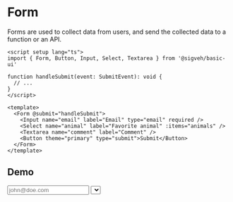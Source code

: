 <script setup lang="ts">
import { ref } from 'vue'

import Form from '../../src/components/Form/Form.vue'
import Button from '../../src/components/Button/Button.vue'
import Input from '../../src/components/Input/Input.vue'
import Select from '../../src/components/Select/Select.vue'
import Flex from '../../src/components/Flex/Flex.vue'
import Textarea from '../../src/components/Textarea/Textarea.vue'
import Demo from '../components/Demo.vue'

function alert(data: SubmitEvent) {
	window.alert(data.formData())
}
const textarea = ref('')
const animals = [{label:'Cat', value: 'cat'}, {label: 'Dog', value: 'dog'}]
</script>

# Form

Forms are used to collect data from users, and send the collected data to a function or an API.

```vue
<script setup lang="ts">
import { Form, Button, Input, Select, Textarea } from '@sigveh/basic-ui'

function handleSubmit(event: SubmitEvent): void {
  // ...
}
</script>

<template>
  <Form @submit="handleSubmit">
    <Input name="email" label="Email" type="email" required />
    <Select name="animal" label="Favorite animal" :items="animals" />
    <Textarea name="comment" label="Comment" />
    <Button theme="primary" type="submit">Submit</Button>
  </Form>
</template>
```

## Demo

<Demo>
  <Form @submit="alert">
    <Flex direction="column">
      <Input type="email" name="email" label="Email" placeholder="john@doe.com" required />
      <Select name="animal" label="Favorite animal" placeholder="None" :items="animals" description="You can only select one animal" required />
      <Textarea name="comment" label="Comment" :maxlength="100" resize="none" show-count v-model="textarea" />
      <Flex gap=".5rem" justify="end">
        <Button theme="tertiary" type="reset">Reset</Button>
        <Button theme="primary" type="submit">Submit</Button>
      </Flex>
    </Flex>
  </Form>
</Demo>
